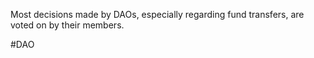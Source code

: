 Most decisions made by DAOs, especially regarding fund transfers, are voted on by their members.


#DAO 